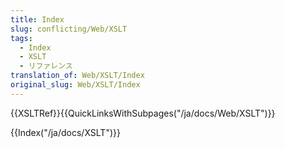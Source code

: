 ```yaml
---
title: Index
slug: conflicting/Web/XSLT
tags:
  - Index
  - XSLT
  - リファレンス
translation_of: Web/XSLT/Index
original_slug: Web/XSLT/Index
---
```

{{XSLTRef}}{{QuickLinksWithSubpages("/ja/docs/Web/XSLT")}}

{{Index("/ja/docs/XSLT")}}

